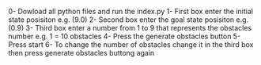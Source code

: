 0- Dowload all python files and run the index.py
1- First box enter the initial state posisiton e.g. (9.0)
2- Second box enter the goal state posisiton e.g. (0.9)
3- Third box enter a number from 1 to 9 that represents the obstacles number e.g. 1 = 10 obstacles 
4- Press the generate obstacles button
5- Press start
6- To change the number of obstacles change it in the third box then press generate obstacles buttong again
